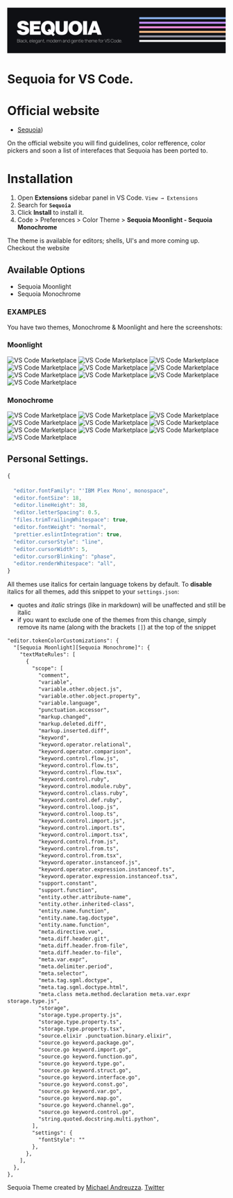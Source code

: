 ![sequoia](https://raw.githubusercontent.com/Sequoia-Theme/assets/main/githubHeader.png)

# Sequoia for VS Code.

# Official website
-  [Sequoia](https://michaelandreuzza.com/work/sequoia/))

On the official website you will find guidelines, color refference, color pickers and soon a list of interefaces that Sequoia has been ported to.


# Installation

1. Open **Extensions** sidebar panel in VS Code. `View → Extensions`
2. Search for **`Sequoia`**
3. Click **Install** to install it.
4. Code > Preferences > Color Theme >
 **Sequoia Moonlight - Sequoia Monochrome**

The theme is available for editors; shells, UI's and more coming up. Checkout the website

## Available Options
- Sequoia Moonlight
- Sequoia Monochrome

### EXAMPLES
You have two themes, Monochrome &amp; Moonlight and here the screenshots:
### Moonlight
![VS Code Marketplace](https://github.com/Sequoia-Theme/vs-code/blob/main/moonlight-screenshots/moonlight-cpp.png?raw=true)
![VS Code Marketplace](https://github.com/Sequoia-Theme/vs-code/blob/main/moonlight-screenshots/moonlight-cs.png?raw=true)
![VS Code Marketplace](https://github.com/Sequoia-Theme/vs-code/blob/main/moonlight-screenshots/moonlight-css.png?raw=true)
![VS Code Marketplace](https://github.com/Sequoia-Theme/vs-code/blob/main/moonlight-screenshots/moonlight-html.png?raw=true)
![VS Code Marketplace](https://github.com/Sequoia-Theme/vs-code/blob/main/moonlight-screenshots/moonlight-java.png?raw=true)
![VS Code Marketplace](https://github.com/Sequoia-Theme/vs-code/blob/main/moonlight-screenshots/moonlight-js.png?raw=true)
![VS Code Marketplace](https://github.com/Sequoia-Theme/vs-code/blob/main/moonlight-screenshots/moonlight-md.png?raw=true)
![VS Code Marketplace](https://github.com/Sequoia-Theme/vs-code/blob/main/moonlight-screenshots/moonlight-py.png?raw=true)
![VS Code Marketplace](https://github.com/Sequoia-Theme/vs-code/blob/main/moonlight-screenshots/moonlight-sh.png?raw=true)
![VS Code Marketplace](https://github.com/Sequoia-Theme/vs-code/blob/main/moonlight-screenshots/moonlight-terminal.png?raw=true)

### Monochrome

![VS Code Marketplace](https://github.com/Sequoia-Theme/vs-code/blob/main/monochrome-screenshots/monochrome-cpp.png?raw=true)
![VS Code Marketplace](https://github.com/Sequoia-Theme/vs-code/blob/main/monochrome-screenshots/monochrome-cs.png?raw=true)
![VS Code Marketplace](https://github.com/Sequoia-Theme/vs-code/blob/main/monochrome-screenshots/monochrome-css.png?raw=true)
![VS Code Marketplace](https://github.com/Sequoia-Theme/vs-code/blob/main/monochrome-screenshots/monochrome-html.png?raw=true)
![VS Code Marketplace](https://github.com/Sequoia-Theme/vs-code/blob/main/monochrome-screenshots/monochrome-java.png?raw=true)
![VS Code Marketplace](https://github.com/Sequoia-Theme/vs-code/blob/main/monochrome-screenshots/monochrome-js.png?raw=true)
![VS Code Marketplace](https://github.com/Sequoia-Theme/vs-code/blob/main/monochrome-screenshots/monochrome-md.png?raw=true)
![VS Code Marketplace](https://github.com/Sequoia-Theme/vs-code/blob/main/monochrome-screenshots/monochrome-py.png?raw=true)
![VS Code Marketplace](https://github.com/Sequoia-Theme/vs-code/blob/main/monochrome-screenshots/monochrome-sh.png?raw=true)
![VS Code Marketplace](https://github.com/Sequoia-Theme/vs-code/blob/main/monochrome-screenshots/monochrome-terminal.png?raw=true)


## Personal Settings.

```js
{

  "editor.fontFamily": "'IBM Plex Mono', monospace",
  "editor.fontSize": 18,
  "editor.lineHeight": 38,
  "editor.letterSpacing": 0.5,
  "files.trimTrailingWhitespace": true,
  "editor.fontWeight": "normal",
  "prettier.eslintIntegration": true,
  "editor.cursorStyle": "line",
  "editor.cursorWidth": 5,
  "editor.cursorBlinking": "phase",
  "editor.renderWhitespace": "all",
}
```

All themes use italics for certain language tokens by default.
To **disable** italics for all themes, add this snippet to your `settings.json`:
  - quotes and *italic* strings (like in markdown) will be unaffected and still be italic
  - if you want to exclude one of the themes from this change, simply remove its name (along with the brackets `[]`) at the top of the snippet

```jsonc
"editor.tokenColorCustomizations": {
  "[Sequoia Moonlight][Sequoia Monochrome]": {
    "textMateRules": [
      {
        "scope": [
          "comment",
          "variable",
          "variable.other.object.js",
          "variable.other.object.property",
          "variable.language",
          "punctuation.accessor",
          "markup.changed",
          "markup.deleted.diff",
          "markup.inserted.diff",
          "keyword",
          "keyword.operator.relational",
          "keyword.operator.comparison",
          "keyword.control.flow.js",
          "keyword.control.flow.ts",
          "keyword.control.flow.tsx",
          "keyword.control.ruby",
          "keyword.control.module.ruby",
          "keyword.control.class.ruby",
          "keyword.control.def.ruby",
          "keyword.control.loop.js",
          "keyword.control.loop.ts",
          "keyword.control.import.js",
          "keyword.control.import.ts",
          "keyword.control.import.tsx",
          "keyword.control.from.js",
          "keyword.control.from.ts",
          "keyword.control.from.tsx",
          "keyword.operator.instanceof.js",
          "keyword.operator.expression.instanceof.ts",
          "keyword.operator.expression.instanceof.tsx",
          "support.constant",
          "support.function",
          "entity.other.attribute-name",
          "entity.other.inherited-class",
          "entity.name.function",
          "entity.name.tag.doctype",
          "entity.name.function",
          "meta.directive.vue",
          "meta.diff.header.git",
          "meta.diff.header.from-file",
          "meta.diff.header.to-file",
          "meta.var.expr",
          "meta.delimiter.period",
          "meta.selector",
          "meta.tag.sgml.doctype",
          "meta.tag.sgml.doctype.html",
          "meta.class meta.method.declaration meta.var.expr storage.type.js",
          "storage",
          "storage.type.property.js",
          "storage.type.property.ts",
          "storage.type.property.tsx",
          "source.elixir .punctuation.binary.elixir",
          "source.go keyword.package.go",
          "source.go keyword.import.go",
          "source.go keyword.function.go",
          "source.go keyword.type.go",
          "source.go keyword.struct.go",
          "source.go keyword.interface.go",
          "source.go keyword.const.go",
          "source.go keyword.var.go",
          "source.go keyword.map.go",
          "source.go keyword.channel.go",
          "source.go keyword.control.go",
          "string.quoted.docstring.multi.python",
        ],
        "settings": {
          "fontStyle": ""
        },
      },
    ],
  },
},
```

Sequoia Theme created by [Michael Andreuzza](https://github.com/michael-andreuzza).
[Twitter](https://twitter.com/Mike_Andreuzza)

